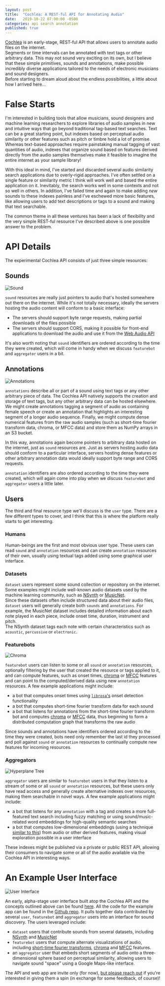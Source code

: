 ```yaml
---
layout: post
title:  "Cochlea: A REST-ful API for Annotating Audio"
date:   2019-10-22 07:00:00 -0500
categories: api search annotation
published: true
---
```


[Cochlea](https://github.com/JohnVinyard/annotate-api) is an early-stage, 
REST-ful API that allows users to annotate audio files on the internet.  
Segments or time intervals can be annotated with text tags or other arbitrary 
data.  This may not sound very exciting on its own, but I believe that these 
simple primitives, sounds and annotations, make possible incredibly diverse 
applications tailored to the needs of electronic musicians and sound designers.  
Before starting to dream aloud about the endless possibilities, a little about 
how I arrived here...

# False Starts

I'm interested in building tools that allow musicians, sound designers 
and machine learning researchers to explore libraries of audio samples in new 
and intuitive ways that go beyond traditional tag-based text searches.  Text 
can be a great starting point, but indexes based on perceptual audio similarity 
or other features such as pitch or timbre hold a lot of promise.  Whereas 
text-based approaches require painstaking manual tagging of vast quantities of 
audio, indexes that organize sound based on features derived directly from the 
audio samples themselves make it feasible to imagine the entire internet as your 
sample library!

With this ideal in mind, I've started and discarded several audio similarity 
search applications due to overly-rigid approaches.  I've often settled on a 
single feature or similarity metric I think will work well and based the 
entire application on it.  Inevitably, the search works well in some contexts 
and not so well in others.  In addition, I've failed time and again to make 
adding _new_ sounds to these indexes painless and I've eschewed more basic 
features, like allowing users to add text descriptions or tags to a sound and 
making that text searchable.

The common theme in all these ventures has been a lack of flexibility and the 
very simple REST-ful resource I've described above is one possible answer to the 
problem.

# API Details

The experimental Cochlea API consists of just three simple resources:

## Sounds

![Sound](https://cochlea-example-app-images.s3.amazonaws.com/waveform.png)

`sound` resources are really just pointers to audio that's hosted somewhere out 
there on the internet.  While it's not totally necessary, ideally the servers 
hosting the audio content will conform to a basic interface:

- The servers should support byte range requests, making partial downloads 
of the files possible
- The servers should support CORS, making it possible for front-end 
applications to download the audio and use it from the [Web Audio API](https://developer.mozilla.org/en-US/docs/Web/API/Web_Audio_API)

It's also worth noting that `sound` identifiers are ordered according to the 
time they were created, which will come in handy when we discuss `featurebot` 
and `aggregator` users in a bit.

## Annotations

![Annotations](https://cochlea-example-app-images.s3.amazonaws.com/annotation-tags.png)

`annotations` describe all or part of a sound using text tags or any other 
arbitrary piece of data.  The Cochlea API natively supports the creation 
and storage of text tags, but any other arbitrary data can be hosted elsewhere.  
We might create annotations tagging a segment of audio as containing 
female speech or create an annotation that highlights an interesting segment of 
a longer audio sequence.  Finally, we might compute dense numerical features 
from the raw audio samples (such as short-time fourier transform data, chroma, 
or MFCC data) and store them as NumPy arrays in an S3 bucket.

In this way, annotations again become pointers to arbitrary data hosted on the 
internet, just as `sound` resources are.  Just as servers hosting audio data 
should conform to a particular interface, servers hosting dense features or 
other arbitrary annotation data would ideally support byte range and 
CORS requests.

`annotation` identifiers are also ordered according to the time they were 
created, which will again come into play when we discuss `featurebot` and 
`aggregator` users a little later.

## Users

The third and final resource type we'll discuss is the `user` type.  There are 
a few different types to cover, and I think that this is where the platform 
really starts to get interesting.

### Humans

Human-beings are the first and most obvious user type.  These users can read 
`sound` and `annotation` resources and can create `annotation` resources of 
their own, usually using textual tags added using some graphical user interface.

### Datasets

`dataset` users represent some sound collection or repository on the internet.  
Some examples might include well-known audio datasets used by the machine 
learning community, such as 
[NSynth](https://magenta.tensorflow.org/datasets/nsynth) or 
[MusicNet](https://homes.cs.washington.edu/~thickstn/musicnet.html).  
Since these datasets often include structured data about their audio files, 
`dataset` users will generally create both `sounds` and `annotations`.  For 
example, the MusicNet dataset includes detailed information about each note 
played in each piece, include onset time, duration, instrument and pitch.  
The NSynth dataset tags each note with certain characteristics such as 
`acoustic`, `percussive` or `electronic`.

### Featurebots

![Chroma](https://cochlea-example-app-images.s3.amazonaws.com/chroma_bot.png)

`featurebot` users can listen to some or all `sound` or `annotation` resources, 
optionally filtering by the user that created the resource or tags applied to it, 
and can compute features, such as onset times, 
[chroma](https://en.wikipedia.org/wiki/Chroma_feature) or 
[MFCC](https://en.wikipedia.org/wiki/Mel-frequency_cepstrum) features and can 
point to the computed/derived data using new `annotation` resources.  A few 
example applications might include:

- a bot that computes onset times using 
[`librosa`'s](https://librosa.github.io/librosa/generated/librosa.onset.onset_detect.html) 
onset detection functionality
- a bot that computes short-time fourier transform data for each sound
- a bot that listens for annotations from the short-time fourier transform bot 
and computes [chroma](https://en.wikipedia.org/wiki/Chroma_feature) or 
[MFCC](https://en.wikipedia.org/wiki/Mel-frequency_cepstrum) data, 
thus beginning to form a distributed computation graph that transforms the raw
audio

Since sounds and annotations have identifiers ordered according to the time 
they were created, bots need only remember the last id they processed and poll 
against `sound` or `annotation` resources to continually compute new features 
for incoming resources.

### Aggregators
![Hyperplane Tree](https://s3-us-west-1.amazonaws.com/unsupervised-audio-embeddings-talk/tree.gv.svg)

`aggregator` users are similar to `featurebot` users in that they listen to a 
stream of some or all `sound` or `annotation` resources, but these users 
only have read access and generally create alternative indexes over resources, 
making them searchable in novel ways.  A few example applications might include:

- a bot that listens for any `annotation` with a tag and creates a more 
full-featured text search including fuzzy matching or using sound/music-related 
word embeddings for high-quality semantic searches
- a bot that computes low-dimensional embeddings (using a technique 
[similar to this](http://johnvinyard.github.io/zounds/search/embeddings/neural-networks/pytorch/2019/02/22/unsupervised-semantic-audio-embeddings.html)) 
from audio or other derived features, making visual exploration possible in a 
user interface

These indexes might be published via a private or public REST API, allowing 
their consumers to navigate some or all of the audio available via the Cochlea 
API in interesting ways.

# An Example User Interface

![User Interface](https://exampleapp.cochlea.xyz/visual_explorer.jpg)

An early, alpha-stage user interface built atop the Cochlea API and the concepts 
outlined above can be found [here](https://exampleapp.cochlea.xyz/).  All the 
code for the example app can be found in the 
[Github repo](https://github.com/JohnVinyard/annotate-api).  It pulls together 
data contributed by several `user`, `featurebot` and `aggregator` users into 
an interface for sound discovery.  The users leveraged include:

- `dataset` users that contribute sounds from several datasets, including 
[NSynth](https://magenta.tensorflow.org/datasets/nsynth) and [MusicNet](https://homes.cs.washington.edu/~thickstn/musicnet.html) 
- `featurebot` users that compute alternate visualizations of audio, 
including [short-time fourier transforms](https://en.wikipedia.org/wiki/Short-time_Fourier_transform), 
[chroma](https://en.wikipedia.org/wiki/Chroma_feature) and 
[MFCC](https://en.wikipedia.org/wiki/Mel-frequency_cepstrum) features.
- an `aggregator` user that embeds short segments of audio onto a 
three-dimensional sphere based on perceptual similarity, allowing users to 
navigate sound "space" using a Google Maps-like interface.

The API and web app are invite only (for now), 
[but please reach out](mailto:john.vinyard@gmail.com) if you're interested in 
giving them a spin (in exchange for some feedback, of course)!









